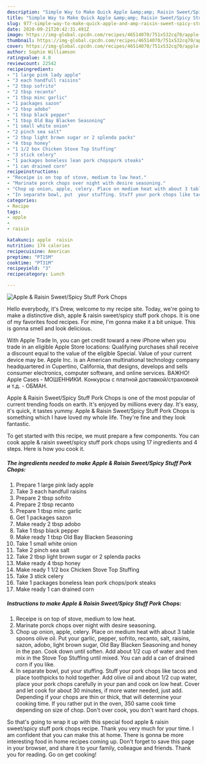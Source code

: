 ```yaml
---
description: "Simple Way to Make Quick Apple &amp;amp; Raisin Sweet/Spicy Stuff Pork Chops"
title: "Simple Way to Make Quick Apple &amp;amp; Raisin Sweet/Spicy Stuff Pork Chops"
slug: 977-simple-way-to-make-quick-apple-and-amp-raisin-sweet-spicy-stuff-pork-chops
date: 2020-09-21T20:42:31.491Z
image: https://img-global.cpcdn.com/recipes/46514070/751x532cq70/apple-raisin-sweetspicy-stuff-pork-chops-recipe-main-photo.jpg
thumbnail: https://img-global.cpcdn.com/recipes/46514070/751x532cq70/apple-raisin-sweetspicy-stuff-pork-chops-recipe-main-photo.jpg
cover: https://img-global.cpcdn.com/recipes/46514070/751x532cq70/apple-raisin-sweetspicy-stuff-pork-chops-recipe-main-photo.jpg
author: Sophie Williamson
ratingvalue: 4.8
reviewcount: 22542
recipeingredient:
- "1 large pink lady apple"
- "3 each handfull raisins"
- "2 tbsp sofrito"
- "2 tbsp recanto"
- "1 tbsp minc garlic"
- "1 packages sazon"
- "2 tbsp adobo"
- "1 tbsp black pepper"
- "1 tbsp Old Bay Blacken Seasoning"
- "1 small white onion"
- "2 pinch sea salt"
- "2 tbsp light brown sugar or 2 splenda packs"
- "4 tbsp honey"
- "1 1/2 box Chicken Stove Top Stuffing"
- "3 stick celery"
- "1 packages boneless lean pork chopspork steaks"
- "1 can drained corn"
recipeinstructions:
- "Receipe is on top of stove, medium to low heat."
- "Marinate porck chops over night with desire seasoning."
- "Chop up onion, apple, celery. Place on medium heat with about 3 table spoons olive oil. Put your garlic, pepper, sofrito, recanto, salt, raisins, sazon, adobo, light brown sugar, Old Bay Blacken Seasoning and honey in the pan. Cook down until soften. Add about 1/2 cup of water and then mix in the Stove Top Stuffing until mixed. You can add a can of drained corn if you like."
- "In separate bowl, put  your stuffing. Stuff your pork chops like tacos and place toothpicks to hold together. Add olive oil and about 1/2 cup water, place your pork chops carefully in your pan and cook on low heat. Cover and let cook for about 30 minutes, if more water needed, just add. Depending if your chops are thin or thick, that will determine your cooking time. If you rather put in the oven, 350 same cook time depending on size of chop. Don&#39;t over cook, you don&#39;t want hard chops."
categories:
- Recipe
tags:
- apple
- 
- raisin

katakunci: apple  raisin 
nutrition: 174 calories
recipecuisine: American
preptime: "PT15M"
cooktime: "PT31M"
recipeyield: "3"
recipecategory: Lunch

---
```



![Apple &amp; Raisin Sweet/Spicy Stuff Pork Chops](https://img-global.cpcdn.com/recipes/46514070/751x532cq70/apple-raisin-sweetspicy-stuff-pork-chops-recipe-main-photo.jpg)

Hello everybody, it's Drew, welcome to my recipe site. Today, we're going to make a distinctive dish, apple &amp; raisin sweet/spicy stuff pork chops. It is one of my favorites food recipes. For mine, I'm gonna make it a bit unique. This is gonna smell and look delicious.

With Apple Trade In, you can get credit toward a new iPhone when you trade in an eligible Apple Store locations: Qualifying purchases shall receive a discount equal to the value of the eligible Special. Value of your current device may be. Apple Inc. is an American multinational technology company headquartered in Cupertino, California, that designs, develops and sells consumer electronics, computer software, and online services. ВАЖНО! Apple Cases - МОШЕННИКИ. Конкурсы с платной доставкой/страховкой и т.д. - ОБМАН.

Apple &amp; Raisin Sweet/Spicy Stuff Pork Chops is one of the most popular of current trending foods on earth. It's enjoyed by millions every day. It's easy, it's quick, it tastes yummy. Apple &amp; Raisin Sweet/Spicy Stuff Pork Chops is something which I have loved my whole life. They're fine and they look fantastic.


To get started with this recipe, we must prepare a few components. You can cook apple &amp; raisin sweet/spicy stuff pork chops using 17 ingredients and 4 steps. Here is how you cook it.

<!--inarticleads1-->

##### The ingredients needed to make Apple &amp; Raisin Sweet/Spicy Stuff Pork Chops:

1. Prepare 1 large pink lady apple
1. Take 3 each handfull raisins
1. Prepare 2 tbsp sofrito
1. Prepare 2 tbsp recanto
1. Prepare 1 tbsp minc garlic
1. Get 1 packages sazon
1. Make ready 2 tbsp adobo
1. Take 1 tbsp black pepper
1. Make ready 1 tbsp Old Bay Blacken Seasoning
1. Take 1 small white onion
1. Take 2 pinch sea salt
1. Take 2 tbsp light brown sugar or 2 splenda packs
1. Make ready 4 tbsp honey
1. Make ready 1 1/2 box Chicken Stove Top Stuffing
1. Take 3 stick celery
1. Take 1 packages boneless lean pork chops/pork steaks
1. Make ready 1 can drained corn




<!--inarticleads2-->

##### Instructions to make Apple &amp; Raisin Sweet/Spicy Stuff Pork Chops:

1. Receipe is on top of stove, medium to low heat.
1. Marinate porck chops over night with desire seasoning.
1. Chop up onion, apple, celery. Place on medium heat with about 3 table spoons olive oil. Put your garlic, pepper, sofrito, recanto, salt, raisins, sazon, adobo, light brown sugar, Old Bay Blacken Seasoning and honey in the pan. Cook down until soften. Add about 1/2 cup of water and then mix in the Stove Top Stuffing until mixed. You can add a can of drained corn if you like.
1. In separate bowl, put  your stuffing. Stuff your pork chops like tacos and place toothpicks to hold together. Add olive oil and about 1/2 cup water, place your pork chops carefully in your pan and cook on low heat. Cover and let cook for about 30 minutes, if more water needed, just add. Depending if your chops are thin or thick, that will determine your cooking time. If you rather put in the oven, 350 same cook time depending on size of chop. Don&#39;t over cook, you don&#39;t want hard chops.




So that's going to wrap it up with this special food apple &amp; raisin sweet/spicy stuff pork chops recipe. Thank you very much for your time. I am confident that you can make this at home. There is gonna be more interesting food in home recipes coming up. Don't forget to save this page in your browser, and share it to your family, colleague and friends. Thank you for reading. Go on get cooking!
